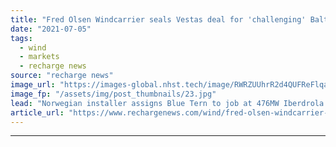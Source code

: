 ```yaml
---
title: "Fred Olsen Windcarrier seals Vestas deal for 'challenging' Baltic Eagle offshore job"
date: "2021-07-05"
tags: 
  - wind
  - markets
  - recharge news
source: "recharge news"
image_url: "https://images-global.nhst.tech/image/RWRZUUhrR2d4QUFReFlqaG9RUmNRa3VvRXoydEJjY2FLTGs3MGFCVmRMQT0=/nhst/binary/9c8fec526c0d0205a1beab2445e94988"
image_fp: "/assets/img/post_thumbnails/23.jpg"
lead: "Norwegian installer assigns Blue Tern to job at 476MW Iberdrola project off Germany that presents difficult soil conditions and relatively deep water"
article_url: "https://www.rechargenews.com/wind/fred-olsen-windcarrier-seals-vestas-deal-for-challenging-baltic-eagle-offshore-job/2-1-1035305"
---
```


---
